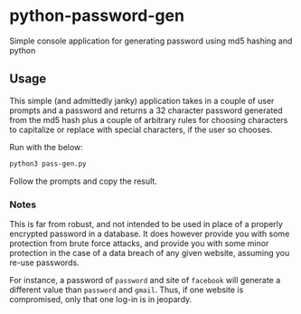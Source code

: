 # python-password-gen
Simple console application for generating password using md5 hashing and python

## Usage

This simple (and admittedly janky) application takes in a couple of user prompts and a password and returns a 32 character password generated from the md5 hash plus a couple of arbitrary rules for choosing characters to capitalize or replace with special characters, if the user so chooses.

Run with the below:
```bash
python3 pass-gen.py
```

Follow the prompts and copy the result.

### Notes

This is far from robust, and not intended to be used in place of a properly encrypted password in a database. It does however provide you with some protection from brute force attacks, and provide you with some minor protection in the case of a data breach of any given website, assuming you re-use passwords.

For instance, a password of `password` and site of `facebook` will generate a different value than `password` and `gmail`. Thus, if one website is compromised, only that one log-in is in jeopardy.
